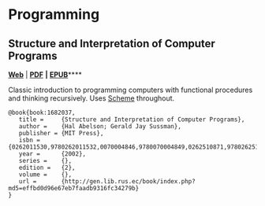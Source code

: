 # Programming

## Structure and Interpretation of Computer Programs

[**Web**](https://mitpress.mit.edu/sites/default/files/sicp/full-text/book/book.html) \| [**PDF**](https://ipfs.io/ipfs/bafykbzacebfsnvk6h3sljpsfgaeawubzax3p45exs6csa2drqife4btbml4wc?filename=Hal%20Abelson_%20Gerald%20Jay%20Sussman%20-%20Structure%20and%20Interpretation%20of%20Computer%20Programs-MIT%20Press%20%282002%29.pdf) **\|** [**EPUB**](https://ipfs.io/ipfs/bafykbzaceddg6cx26sgbj4ufbeq275xasfbi6hhqt7ndbds5yzjhshre3iap6?filename=Harold%20Abelson%2C%20Gerald%20Jay%20Sussman%20-%20Structure%20and%20Interpretation%20of%20Computer%20Programs%20-%202nd%20Edition%20%28MIT%20Electrical%20Engineering%20and%20Computer%20Science%29-The%20MIT%20Press%20%281996%29.epub)\*\*\*\*

Classic introduction to programming computers with functional procedures and thinking recursively. Uses [Scheme](https://www.gnu.org/software/mit-scheme/) throughout.

```text
@book{book:1682037,
   title =     {Structure and Interpretation of Computer Programs},
   author =    {Hal Abelson; Gerald Jay Sussman},
   publisher = {MIT Press},
   isbn =      {0262011530,9780262011532,0070004846,9780070004849,0262510871,9780262510875},
   year =      {2002},
   series =    {},
   edition =   {2},
   volume =    {},
   url =       {http://gen.lib.rus.ec/book/index.php?md5=effbd0d96e67eb7faadb9316fc34279b}
}
```



